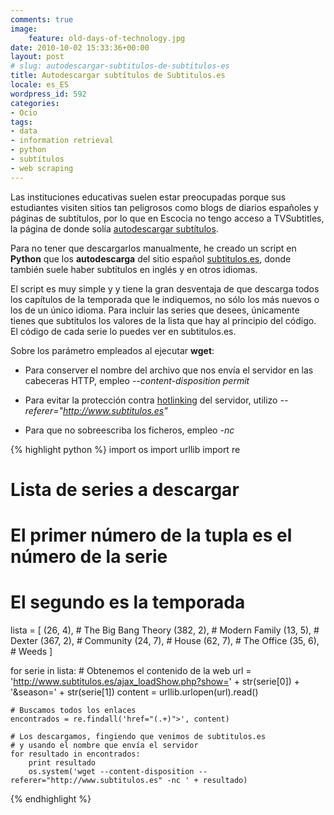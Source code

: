 ```yaml
---
comments: true
image:
    feature: old-days-of-technology.jpg
date: 2010-10-02 15:33:36+00:00
layout: post
# slug: autodescargar-subtitulos-de-subtitulos-es
title: Autodescargar subtítulos de Subtitulos.es
locale: es_ES
wordpress_id: 592
categories:
- Ocio
tags:
- data
- information retrieval
- python
- subtítulos
- web scraping
---
```


Las instituciones educativas suelen estar preocupadas porque sus estudiantes visiten sitios tan peligrosos como blogs de diarios españoles y páginas de subtítulos, por lo que en Escocia no tengo acceso a TVSubtitles, la página de donde solía [autodescargar subtítulos](http://lopezpino.com/2010/07/08/autodescargar-subtitulos/).

Para no tener que descargarlos manualmente, he creado un script en **Python** que los **autodescarga** del sitio español [subtitulos.es](http://www.subtitulos.es/), donde también suele haber subtítulos en inglés y en otros idiomas.

El script es muy simple y y tiene la gran desventaja de que descarga todos los capítulos de la temporada que le indiquemos, no sólo los más nuevos o los de un único idioma. Para incluir las series que desees, únicamente tienes que subtitulos los valores de la lista que hay al principio del código. El código de cada serie lo puedes ver en subtitulos.es.

Sobre los parámetro empleados al ejecutar **wget**:



	
  * Para conserver el nombre del archivo que nos envía el servidor en las cabeceras HTTP, empleo _--content-disposition permit_

	
  * Para evitar la protección contra [hotlinking](http://en.wikipedia.org/wiki/Hotlinking) del servidor, utilizo _--referer="http://www.subtitulos.es"_

	
  * Para que no sobreescriba los ficheros, empleo _-nc_




{% highlight python %}
import os
import urllib
import re

# Lista de series a descargar
# El primer número de la tupla es el número de la serie
# El segundo es la temporada
lista = [
		(26, 4),	# The Big Bang Theory
		(382, 2),	# Modern Family
		(13, 5),	# Dexter
		(367, 2),	# Community
		(24, 7),	# House
		(62, 7),	# The Office
		(35, 6),	# Weeds
		]

for serie in lista:
	# Obtenemos el contenido de la web
	url = 'http://www.subtitulos.es/ajax_loadShow.php?show=' + str(serie[0]) + '&season=' + str(serie[1])
	content = urllib.urlopen(url).read()

	# Buscamos todos los enlaces
	encontrados = re.findall('href="(.+)">', content)

	# Los descargamos, fingiendo que venimos de subtitulos.es
	# y usando el nombre que envía el servidor
	for resultado in encontrados:
		print resultado
		os.system('wget --content-disposition --referer="http://www.subtitulos.es" -nc ' + resultado)

{% endhighlight %}
